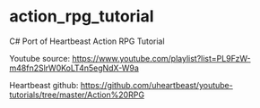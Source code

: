 # action_rpg_tutorial
C# Port of Heartbeast Action RPG Tutorial

Youtube source: https://www.youtube.com/playlist?list=PL9FzW-m48fn2SlrW0KoLT4n5egNdX-W9a

Heartbeast github: https://github.com/uheartbeast/youtube-tutorials/tree/master/Action%20RPG
